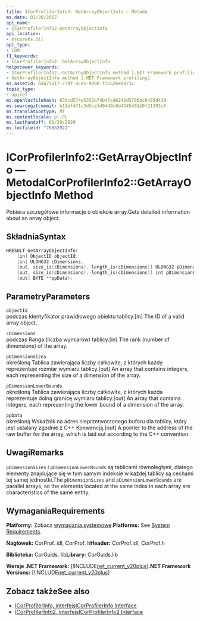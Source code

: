 ```yaml
---
title: ICorProfilerInfo2::GetArrayObjectInfo — Metoda
ms.date: 03/30/2017
api_name:
- ICorProfilerInfo2.GetArrayObjectInfo
api_location:
- mscorwks.dll
api_type:
- COM
f1_keywords:
- ICorProfilerInfo2::GetArrayObjectInfo
helpviewer_keywords:
- ICorProfilerInfo2::GetArrayObjectInfo method [.NET Framework profiling]
- GetArrayObjectInfo method [.NET Framework profiling]
ms.assetid: bda75017-739f-4ce5-9000-f3b526e8473c
topic_type:
- apiref
ms.openlocfilehash: 839cd574e5352b74b47cd6242d5706bc6405d439
ms.sourcegitcommit: b11efd71c3d5ce3d9449c8d4345481b9f21392c6
ms.translationtype: MT
ms.contentlocale: pl-PL
ms.lasthandoff: 01/29/2020
ms.locfileid: "76862922"
---
```

# <a name="icorprofilerinfo2getarrayobjectinfo-method"></a><span data-ttu-id="969b1-102">ICorProfilerInfo2::GetArrayObjectInfo — Metoda</span><span class="sxs-lookup"><span data-stu-id="969b1-102">ICorProfilerInfo2::GetArrayObjectInfo Method</span></span>
<span data-ttu-id="969b1-103">Pobiera szczegółowe informacje o obiekcie array.</span><span class="sxs-lookup"><span data-stu-id="969b1-103">Gets detailed information about an array object.</span></span>  
  
## <a name="syntax"></a><span data-ttu-id="969b1-104">Składnia</span><span class="sxs-lookup"><span data-stu-id="969b1-104">Syntax</span></span>  
  
```cpp  
HRESULT GetArrayObjectInfo(  
    [in] ObjectID objectId,  
    [in] ULONG32 cDimensions,  
    [out, size_is(cDimensions), length_is(cDimensions)] ULONG32 pDimensionSizes[],  
    [out, size_is(cDimensions), length_is(cDimensions)] int pDimensionLowerBounds[],  
    [out] BYTE **ppData);  
```  
  
## <a name="parameters"></a><span data-ttu-id="969b1-105">Parametry</span><span class="sxs-lookup"><span data-stu-id="969b1-105">Parameters</span></span>  
 `objectId`  
 <span data-ttu-id="969b1-106">podczas Identyfikator prawidłowego obiektu tablicy.</span><span class="sxs-lookup"><span data-stu-id="969b1-106">[in] The ID of a valid array object.</span></span>  
  
 `cDimensions`  
 <span data-ttu-id="969b1-107">podczas Ranga (liczba wymiarów) tablicy.</span><span class="sxs-lookup"><span data-stu-id="969b1-107">[in] The rank (number of dimensions) of the array.</span></span>  
  
 `pDimensionSizes`  
 <span data-ttu-id="969b1-108">określoną Tablica zawierająca liczby całkowite, z których każdy reprezentuje rozmiar wymiaru tablicy.</span><span class="sxs-lookup"><span data-stu-id="969b1-108">[out] An array that contains integers, each representing the size of a dimension of the array.</span></span>  
  
 `pDimensionLowerBounds`  
 <span data-ttu-id="969b1-109">określoną Tablica zawierająca liczby całkowite, z których każda reprezentuje dolną granicę wymiaru tablicy.</span><span class="sxs-lookup"><span data-stu-id="969b1-109">[out] An array that contains integers, each representing the lower bound of a dimension of the array.</span></span>  
  
 `ppData`  
 <span data-ttu-id="969b1-110">określoną Wskaźnik na adres nieprzetworzonego buforu dla tablicy, który jest ustalany zgodnie z C++ Konwencją.</span><span class="sxs-lookup"><span data-stu-id="969b1-110">[out] A pointer to the address of the raw buffer for the array, which is laid out according to the C++ convention.</span></span>  
  
## <a name="remarks"></a><span data-ttu-id="969b1-111">Uwagi</span><span class="sxs-lookup"><span data-stu-id="969b1-111">Remarks</span></span>  
 <span data-ttu-id="969b1-112">`pDimensionSizes` i `pDimensionLowerBounds` są tablicami równoległymi, dlatego elementy znajdujące się w tym samym indeksie w każdej tablicy są cechami tej samej jednostki.</span><span class="sxs-lookup"><span data-stu-id="969b1-112">The `pDimensionSizes` and `pDimensionLowerBounds` are parallel arrays, so the elements located at the same index in each array are characteristics of the same entity.</span></span>  
  
## <a name="requirements"></a><span data-ttu-id="969b1-113">Wymagania</span><span class="sxs-lookup"><span data-stu-id="969b1-113">Requirements</span></span>  
 <span data-ttu-id="969b1-114">**Platformy:** Zobacz [wymagania systemowe](../../../../docs/framework/get-started/system-requirements.md).</span><span class="sxs-lookup"><span data-stu-id="969b1-114">**Platforms:** See [System Requirements](../../../../docs/framework/get-started/system-requirements.md).</span></span>  
  
 <span data-ttu-id="969b1-115">**Nagłówek:** CorProf. idl, CorProf. h</span><span class="sxs-lookup"><span data-stu-id="969b1-115">**Header:** CorProf.idl, CorProf.h</span></span>  
  
 <span data-ttu-id="969b1-116">**Biblioteka:** CorGuids. lib</span><span class="sxs-lookup"><span data-stu-id="969b1-116">**Library:** CorGuids.lib</span></span>  
  
 <span data-ttu-id="969b1-117">**Wersje .NET Framework:** [!INCLUDE[net_current_v20plus](../../../../includes/net-current-v20plus-md.md)]</span><span class="sxs-lookup"><span data-stu-id="969b1-117">**.NET Framework Versions:** [!INCLUDE[net_current_v20plus](../../../../includes/net-current-v20plus-md.md)]</span></span>  
  
## <a name="see-also"></a><span data-ttu-id="969b1-118">Zobacz także</span><span class="sxs-lookup"><span data-stu-id="969b1-118">See also</span></span>

- [<span data-ttu-id="969b1-119">ICorProfilerInfo, interfejs</span><span class="sxs-lookup"><span data-stu-id="969b1-119">ICorProfilerInfo Interface</span></span>](icorprofilerinfo-interface.md)
- [<span data-ttu-id="969b1-120">ICorProfilerInfo2, interfejs</span><span class="sxs-lookup"><span data-stu-id="969b1-120">ICorProfilerInfo2 Interface</span></span>](icorprofilerinfo2-interface.md)
